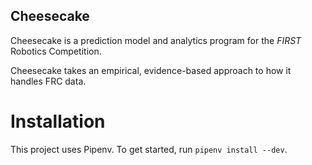 Cheesecake
----------

Cheesecake is a prediction model and analytics program for the *FIRST*
Robotics Competition.

Cheesecake takes an empirical, evidence-based approach to how it
handles FRC data.

Installation
============

This project uses Pipenv. To get started, run `pipenv install --dev`.
